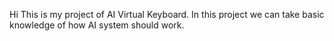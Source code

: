 Hi This is my project of AI Virtual Keyboard. 
In this project we can take basic knowledge of how AI system should work.
